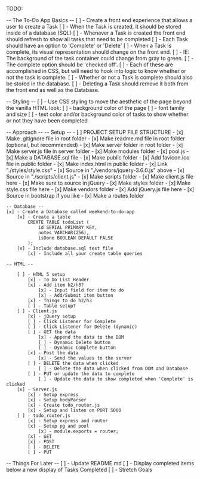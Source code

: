 TODO:

-- The To-Do App Basics --
[ ] - Create a front end experience that allows a user to create a Task
[ ] - When the Task is created, it should be stored inside of a database (SQL)
[ ] - Whenever a Task is created the front end should refresh to show all tasks that need to be completed
[ ] - Each Task should have an option to 'Complete' or 'Delete'
[ ] - When a Task is complete, its visual representation should change on the front end.
    [ ] - IE: The background of the task container could change from gray to green. 
    [ ] - The complete option should be 'checked off'.
        [ ] - Each of these are accomplished in CSS, but will need to hook into logic to know whether or not the task is complete.
[ ] - Whether or not a Task is complete should also be stored in the database.
[ ] - Deleting a Task should remove it both from the front end as well as the Database.

-- Styling --
[ ] - Use CSS styling to move the aesthetic of the page beyond the vanilla HTML look:
    [ ] - background color of the page
    [ ] - font family and size
    [ ] - text color and/or background color of tasks to show whether or not they have been completed

-- Approach --
    -- Setup --
    - [ ] PROJECT SETUP FILE STRUCTURE
        - [x] Make .gitignore file in root folder
        - [x] Make readme.md file in root folder (optional, but recommended)
            - [x] Make server folder in root folder
                - [x] Make server.js file in server folder
                - [x] Make modules folder
                    - [x] pool.js
                - [x] Make a DATABASE.sql file
                - [x] Make public folder
                    - [x] Add favicon.ico file in public folder
                    - [x] Make index.html in public folder
                        - [x] Link "./styles/style.css"
                        - [x] Source in "./vendors/jquery-3.6.0.js" above
                        - [x] Source in "./scripts/client.js" 
                    - [x] Make scripts folder
                        - [x] Make client.js file here
                            - [x] Make sure to source in jQuery
                    - [x] Make styles folder
                        - [x] Make style.css file here
                    - [x] Make vendors folder
                        - [x] Add jQuery.js file here
                        - [x] Source in bootstrap if you like
                    - [x] Make a routes folder

    -- Database --
    [x] - Create a Database called weekend-to-do-app
        [x] - Create a table 
            CREATE TABLE todoList (
                id SERIAL PRIMARY KEY,
                notes VARCHAR(256),
                isDone BOOLEAN DEFAULT FALSE
            );
        [x] - Include database.sql text file
            [x] - Include all your create table queries
    
    -- HTML --

        [ ] - HTML 5 setup
            [x] - To Do List Header
            [x] - Add item h2/h3?
                [x] - Input field for item to do
                [x] - Add/Submit item button
            [x] - Things to do h2/h3 
            [ ] - Table setup?
        [ ] - Client.js
            [x] - jQuery setup
            [ ] - Click Listener for Complete
            [ ] - Click Listener for Delete (dynamic)
            [ ] - GET the data
                [x] - Append the data to the DOM
                [ ] - Dynamic Delete button
                [ ] - Dynamic Complete button
            [x] - Post the data
                [x] - Send the values to the server
            [ ] - DELETE the data when clicked
                [ ] - Delete the data when clicked from DOM and Database
            [ ] - PUT or update the data to complete
                [ ] - Update the data to show completed when 'Complete' is clicked
        [x] - Server.js
            [x] - Setup express
            [x] - Setup bodyParser
            [x] - Create todo_router.js
            [x] - Setup and listen on PORT 5000
        [ ] - todo_router.js
            [x] - Setup express and router
            [x] - Setup pg and pool
                [x] - module.exports = router; 
            [x] - GET
            [x] - POST
            [ ] - DELETE
            [ ] - PUT

                




-- Things For Later --
    [ ] - Update README.md
    [ ] - Display completed items below a new display of Tasks Completed
    [ ] - Stretch Goals